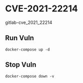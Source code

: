 # CVE-2021-22214

gitlab-cve_2021_22214

## Run Vuln

```
docker-compose up -d
```

## Stop Vuln

```
docker-compose down -v
```

